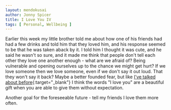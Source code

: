 ```yaml
---
layout: mendokusai
author: Jonny Spicer
title: I Love You IV
tags: [ Personal, Wellbeing ]
---
```

Earlier this week my little brother told me about how one of his friends had had a few drinks and told him that they loved him, and his response seemed to be that he was taken aback
by it. I told him I thought it was cute, and he said he wasn't so sure, and it made me think that people don't tell each other they love one another enough - what are we afraid of?
Being vulnerable and opening ourselves up to the chance we might get hurt? If we love someone then we love someone, even if we don't say it out loud. That they won't say it back?
Maybe a better founded fear, but like [I've talked about before](/mendokusai/2019/05/03/i-love-you-ii){:target="_blank"} I think the words "I love you" are a beautiful gift when you
are able to give them without expectation.

Another goal for the foreseeable future - tell my friends I love them more often.
